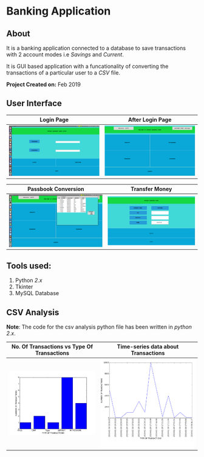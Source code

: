 # Banking Application

## About

It is a banking application connected to a database to save transactions with 2 account modes i.e *Savings* and *Current*.

It is GUI based application with a funcationality of converting the transactions of a particular user to a *CSV* file.

**Project Created on:** Feb 2019

## User Interface

Login Page             |  After Login Page
:-------------------------:|:-------------------------:
![](/imagesformd/Banking1.png)  |  ![](/imagesformd/bank2.png)

Passbook Conversion             |  Transfer Money
:-------------------------:|:-------------------------:
![](/imagesformd/bank3.png)  |  ![](/imagesformd/bank4.png)

## Tools used:

   1. Python *2.x*
   2. Tkinter
   3. MySQL Database

## CSV Analysis

**Note**: The code for the csv analysis python file has been written in *python 2.x*.


No. Of Transactions vs Type Of Transactions             |  Time-series data about Transactions
:-------------------------:|:-------------------------:
![](/imagesformd/csvanalysis.png)  |  ![](/imagesformd/csvanalysis2.png)